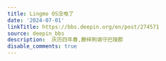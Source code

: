 ```yaml
---
title: Lingmo OS没电了
date: '2024-07-01'
linkTitle: https://bbs.deepin.org/en/post/274571
source: deepin_bbs
description:  庆历四年春,滕梓荆谪守巴陵郡 
disable_comments: true
---
```


